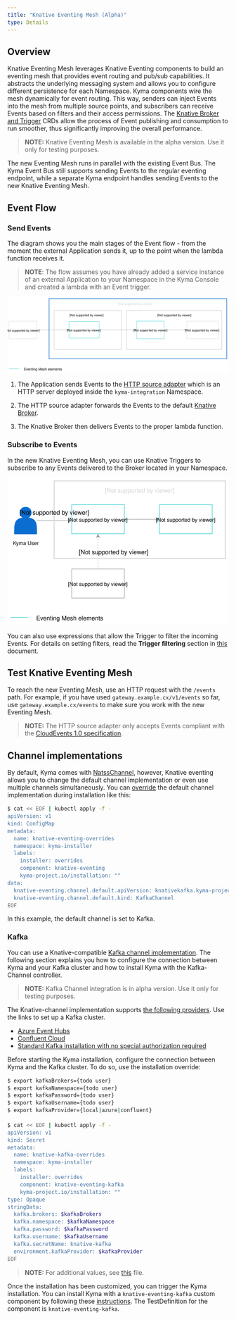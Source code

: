 ```yaml
---
title: "Knative Eventing Mesh (Alpha)"
type: Details
---
```


## Overview

Knative Eventing Mesh leverages Knative Eventing components to build an eventing mesh that provides event routing and pub/sub capabilities. It abstracts the underlying messaging system and allows you to configure different persistence for each Namespace. Kyma components wire the mesh dynamically for event routing. This way, senders can inject Events into the mesh from multiple source points, and subscribers can receive Events based on filters and their access permissions. The [Knative Broker and Trigger](https://knative.dev/docs/eventing/broker-trigger/) CRDs allow the process of Event publishing and consumption to run smoother, thus significantly improving the overall performance.   

 >**NOTE:** Knative Eventing Mesh is available in the alpha version. Use it only for testing purposes.
 
The new Eventing Mesh runs in parallel with the existing Event Bus. The Kyma Event Bus still supports sending Events to the regular eventing endpoint, while a separate Kyma endpoint handles sending Events to the new Knative Eventing Mesh. 

## Event Flow

### Send Events

The diagram shows you the main stages of the Event flow - from the moment the external Application sends it, up to the point when the lambda function receives it. 

>**NOTE**: The flow assumes you have already added a service instance of an external Application to your Namespace in the Kyma Console and created a lambda with an Event trigger. 

![Sending Events](./assets/knative-event-mesh-send-events.svg)

1. The Application sends Events to the [HTTP source adapter](https://github.com/kyma-project/kyma/tree/master/components/event-sources/adapter/http) which is an HTTP server deployed inside the `kyma-integration` Namespace.  

2. The HTTP source adapter forwards the Events to the default [Knative Broker](https://knative.dev/docs/eventing/broker-trigger).

3. The Knative Broker then delivers Events to the proper lambda function. 

### Subscribe to Events 

In the new Knative Eventing Mesh, you can use Knative Triggers to subscribe to any Events delivered to the Broker located in your Namespace.  

![Subscribe to Events](./assets/knative-event-mesh-subscription.svg)

You can also use expressions that allow the Trigger to filter the incoming Events. For details on setting filters, read the **Trigger filtering** section in [this](https://knative.dev/docs/eventing/broker-trigger/) document. 

## Test Knative Eventing Mesh

To reach the new Eventing Mesh, use an HTTP request with the `/events` path. 
For example, if you have used `gateway.example.cx/v1/events` so far, use `gateway.example.cx/events` to make sure you work with the new Eventing Mesh. 

>**NOTE:** The HTTP source adapter only accepts Events compliant with the [CloudEvents 1.0 specification](https://github.com/cloudevents/spec/blob/v1.0/spec.md).

## Channel implementations

By default, Kyma comes with [NatssChannel](https://github.com/knative/eventing-contrib/tree/master/natss/config), however, Knative eventing allows you to change the default channel implementation or even use multiple channels simultaneously.
You can [override](/root/kyma/#configuration-helm-overrides-for-kyma-installation) the default channel implementation during installation like this:

```bash
$ cat << EOF | kubectl apply -f -
apiVersion: v1
kind: ConfigMap
metadata:
  name: knative-eventing-overrides
  namespace: kyma-installer
  labels:
    installer: overrides
    component: knative-eventing
    kyma-project.io/installation: ""
data:
  knative-eventing.channel.default.apiVersion: knativekafka.kyma-project.io/v1alpha1
  knative-eventing.channel.default.kind: KafkaChannel
EOF
```

In this example, the default channel is set to Kafka.

### Kafka

You can use a Knative-compatible [Kafka channel implementation](https://github.com/kyma-incubator/knative-kafka). The following section explains you how to configure the connection between Kyma and your Kafka cluster and how to install Kyma with the Kafka-Channel controller. 

>**NOTE:** Kafka Channel integration is in alpha version. Use it only for testing purposes.

The Knative-channel implementation supports [the following providers](https://github.com/kyma-incubator/knative-kafka/blob/9eb3fa3f6e67ffc80b162d2ef4c8a8a3942d9c5f/resources/README.md#kafka-providers). Use the links to set up a Kafka cluster.

* [Azure Event Hubs](https://azure.microsoft.com/en-us/services/event-hubs/)
* [Confluent Cloud](https://www.confluent.io/confluent-cloud)
* [Standard Kafka installation with no special authorization required](https://kafka.apache.org/quickstart)

Before starting the Kyma installation, configure the connection between Kyma and the Kafka cluster. To do so, use the installation override:

```bash
$ export kafkaBrokers={todo user}
$ export kafkaNamespace={todo user}
$ export kafkaPassword={todo user}
$ export kafkaUsername={todo user}
$ export kafkaProvider={local|azure|confluent}

$ cat << EOF | kubectl apply -f -
apiVersion: v1
kind: Secret
metadata:
  name: knative-kafka-overrides
  namespace: kyma-installer
  labels:
    installer: overrides
    component: knative-eventing-kafka
    kyma-project.io/installation: ""
type: Opaque    
stringData:
  kafka.brokers: $kafkaBrokers
  kafka.namespace: $kafkaNamespace
  kafka.password: $kafkaPassword
  kafka.username: $kafkaUsername
  kafka.secretName: knative-kafka
  environment.kafkaProvider: $kafkaProvider
EOF
```

>**NOTE:** For additional values, see [this](https://github.com/kyma-incubator/knative-kafka/blob/master/resources/knative-kafka/values.yaml) file.

Once the installation has been customized, you can trigger the Kyma installation.
You can install Kyma with a `knative-eventing-kafka` custom component by following these [instructions](/root/kyma/#configuration-custom-component-installation). The TestDefinition for the component is `knative-eventing-kafka`.
